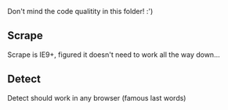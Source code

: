 Don't mind the code qualitity in this folder! :')

## Scrape

Scrape is IE9+, figured it doesn't need to work all the way down...

## Detect

Detect should work in any browser (famous last words)
